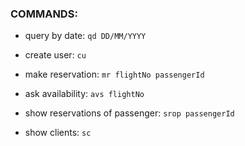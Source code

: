 ### COMMANDS:

- query by date:
`qd DD/MM/YYYY`


- create user:
`cu`


- make reservation:
`mr flightNo passengerId`


- ask availability: 
`avs flightNo`


- show reservations of passenger: 
`srop passengerId`


- show clients:
`sc`
